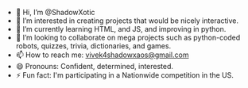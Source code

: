 - 👋 Hi, I’m @ShadowXotic
- 👀 I’m interested in creating projects that would be nicely interactive.
- 🌱 I’m currently learning HTML, and JS, and improving in python.
- 💞️ I’m looking to collaborate on mega projects such as python-coded robots, quizzes, trivia, dictionaries, and games.
- 📫 How to reach me: vivek4shadowxaos@gmail.com 
- 😄 Pronouns: Confident, determined, interested.
- ⚡ Fun fact: I'm participating in a Nationwide competition in the US.

<!---
ShadowXotic/ShadowXotic is a ✨ special ✨ repository because its `README.md` (this file) appears on your GitHub profile.
You can click the Preview link to take a look at your changes.
--->
